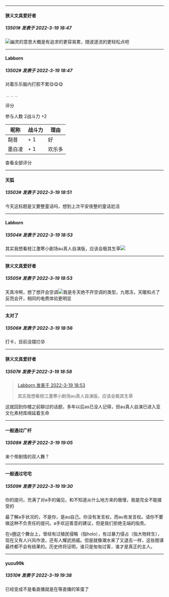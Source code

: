 

*****

####  狭义文具爱好者  
##### 13501#       发表于 2022-3-19 18:47

<img src="https://static.saraba1st.com/image/smiley/face2017/067.png" referrerpolicy="no-referrer">幽灵的意思大概是有追求的更容易累，随波逐流的更轻松点吧

*****

####  Labborn  
##### 13502#       发表于 2022-3-19 18:47

对着乐乐脑内打胶不累😋😋😋

﹍﹍﹍

评分

 参与人数 2战斗力 +2

|昵称|战斗力|理由|
|----|---|---|
| 翷昔| + 1|好|
| 墨白凌| + 1|欢乐多|

查看全部评分

*****

####  天狐  
##### 13503#       发表于 2022-3-19 18:51

今天这标题是又要整童话吗，想到上次平安夜整的童话尬活

*****

####  Labborn  
##### 13504#       发表于 2022-3-19 18:53

其实我想看枝江激寒小剧场au真人自演版，应该会极其生草<img src="https://static.saraba1st.com/image/smiley/face2017/065.png" referrerpolicy="no-referrer">

*****

####  狭义文具爱好者  
##### 13505#       发表于 2022-3-19 18:53

天真冷啊，想了想开会空调<img src="https://static.saraba1st.com/image/smiley/face2017/067.png" referrerpolicy="no-referrer">我是冬天绝不开空调的类型，九嗯冻，天暖和点了反而会开，相同的电费体验更明显

*****

####  太对了  
##### 13506#       发表于 2022-3-19 18:56

打卡，目前没摆烂😰

*****

####  狭义文具爱好者  
##### 13507#       发表于 2022-3-19 18:58

<blockquote><a href="httphttps://bbs.saraba1st.com/2b/forum.php?mod=redirect&amp;goto=findpost&amp;pid=55107055&amp;ptid=2053980" target="_blank">Labborn 发表于 2022-3-19 18:53</a>

其实我想看枝江激寒小剧场au真人自演版，应该会极其生草</blockquote>
这就回到你楼之前聊过的话题，多年以后as已没人记得，但au真人自演已进入亚文化素材库绵延着生命

*****

####  一般通过广纤  
##### 13508#       发表于 2022-3-19 19:05

来个带剧情的双人舞？



*****

####  一般通过宅宅  
##### 13509#       发表于 2022-3-19 19:30

你的提问，充满了对a手的偏见，和不知道从什么地方来的傲慢，我是完全不能接受的

最了解a手状况的，不是你，是au自己。你没有发言权，而au有发言权。请你不要做这种不负责任的提问。a手欢迎善意的建议，但是我们拒绝无端的指责。

在v圈这个舞台上，曾经有过殖民侵略（指holo），有过暴力侵占（指大物转生），现在又有人兴风作浪，还有人耀武扬威。但是就像潮水来了又退去一样，这些图谋最终都不会有结果的。历史终将证明，谁只是匆匆过客，谁才是真正的主人。

*****

####  yuzu99k  
##### 13510#       发表于 2022-3-19 19:38

已经变成不是看直播就是在等直播的笨蛋了

